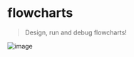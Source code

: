 # flowcharts

> Design, run and debug flowcharts!

![image](https://github.com/Seniru/flowcharts/assets/34127015/5984fcd7-1fb3-432d-9edc-24a319466e08)
